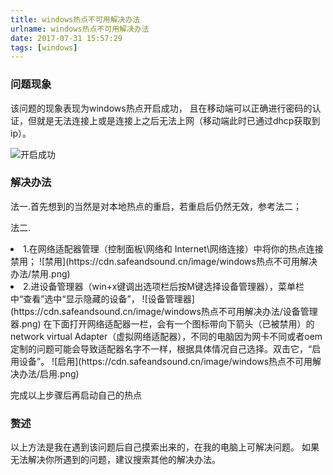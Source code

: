 ```yaml
---
title: windows热点不可用解决办法
urlname: windows热点不可用解决办法
date: 2017-07-31 15:57:29
tags: [windows]
---
```

### 问题现象
该问题的现象表现为windows热点开启成功，
且在移动端可以正确进行密码的认证，但就是无法连接上或是连接上之后无法上网（移动端此时已通过dhcp获取到ip）。
<!-- more -->

![开启成功](https://cdn.safeandsound.cn/image/windows热点不可用解决办法/开启成功.png) 


### 解决办法
法一.首先想到的当然是对本地热点的重启，若重启后仍然无效，参考法二；

法二.
<li>1.在网络适配器管理（控制面板\网络和 Internet\网络连接）中将你的热点连接禁用；
![禁用](https://cdn.safeandsound.cn/image/windows热点不可用解决办法/禁用.png)
<li>2.进设备管理器（win+x键调出选项栏后按M键选择设备管理器），菜单栏中“查看”选中“显示隐藏的设备”，
![设备管理器](https://cdn.safeandsound.cn/image/windows热点不可用解决办法/设备管理器.png)
在下面打开网络适配器一栏，会有一个图标带向下箭头（已被禁用）的 network virtual Adapter（虚拟网络适配器），不同的电脑因为网卡不同或者oem定制的问题可能会导致适配器名字不一样，根据具体情况自己选择。双击它，“启用设备”。
![启用](https://cdn.safeandsound.cn/image/windows热点不可用解决办法/启用.png)

完成以上步骤后再启动自己的热点

### 赘述
以上方法是我在遇到该问题后自己摸索出来的，在我的电脑上可解决问题。
如果无法解决你所遇到的问题，建议搜索其他的解决办法。